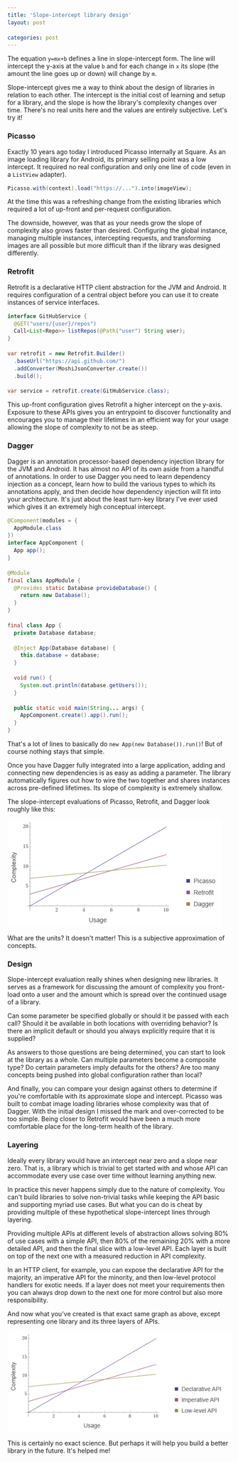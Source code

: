 ```yaml
---
title: 'Slope-intercept library design'
layout: post

categories: post
---
```


The equation `y=mx+b` defines a line in slope-intercept form. The line will intercept the y-axis at the value `b` and for each change in `x` its slope (the amount the line goes up or down) will change by `m`.

Slope-intercept gives me a way to think about the design of libraries in relation to each other. The intercept is the initial cost of learning and setup for a library, and the slope is how the library's complexity changes over time. There's no real units here and the values are entirely subjective. Let's try it!

### Picasso

Exactly 10 years ago today I introduced Picasso internally at Square. As an image loading library for Android, its primary selling point was a low intercept. It required no real configuration and only one line of code (even in a `ListView` adapter).

```java
Picasso.with(context).load("https://...").into(imageView);
```

At the time this was a refreshing change from the existing libraries which required a lot of up-front and per-request configuration.

The downside, however, was that as your needs grow the slope of complexity also grows faster than desired. Configuring the global instance, managing multiple instances, intercepting requests, and transforming images are all possible but more difficult than if the library was designed differently.

### Retrofit

Retrofit is a declarative HTTP client abstraction for the JVM and Android. It requires configuration of a central object before you can use it to create instances of service interfaces.

```java
interface GitHubService {
  @GET("users/{user}/repos")
  Call<List<Repo>> listRepos(@Path("user") String user);
}

var retrofit = new Retrofit.Builder()
  .baseUrl("https://api.github.com/")
  .addConverter(MoshiJsonConverter.create())
  .build();

var service = retrofit.create(GitHubService.class);
```

This up-front configuration gives Retrofit a higher intercept on the y-axis. Exposure to these APIs gives you an entrypoint to discover functionality and encourages you to manage their lifetimes in an efficient way for your usage allowing the slope of complexity to not be as steep.

### Dagger

Dagger is an annotation processor-based dependency injection library for the JVM and Android. It has almost no API of its own aside from a handful of annotations. In order to use Dagger you need to learn dependency injection as a concept, learn how to build the various types to which its annotations apply, and then decide how dependency injection will fit into your architecture. It's just about the least turn-key library I've ever used which gives it an extremely high conceptual intercept.

```java
@Component(modules = {
  AppModule.class
})
interface AppComponent {
  App app();
}

@Module
final class AppModule {
  @Provides static Database provideDatabase() {
    return new Database();
  }
}

final class App {
  private Database database;
  
  @Inject App(Database database) {
    this.database = database;
  }
  
  void run() {
    System.out.println(database.getUsers());
  }
  
  public static void main(String... args) {
    AppComponent.create().app().run();
  }
}
```

That's a lot of lines to basically do `new App(new Database()).run()`! But of course nothing stays that simple.

Once you have Dagger fully integrated into a large application, adding and connecting new dependencies is as easy as adding a parameter. The library automatically figures out how to wire the two together and shares instances across pre-defined lifetimes. Its slope of complexity is extremely shallow.

The slope-intercept evaluations of Picasso, Retrofit, and Dagger look roughly like this:

![](/static/post-image/slope-intercept-1.png)

What are the units? It doesn't matter! This is a subjective approximation of concepts.

### Design

Slope-intercept evaluation really shines when designing new libraries. It serves as a framework for discussing the amount of complexity you front-load onto a user and the amount which is spread over the continued usage of a library.

Can some parameter be specified globally or should it be passed with each call? Should it be available in both locations with overriding behavior? Is there an implicit default or should you always explicitly require that it is supplied?

As answers to those questions are being determined, you can start to look at the library as a whole. Can multiple parameters become a composite type? Do certain parameters imply defaults for the others? Are too many concepts being pushed into global configuration rather than local?

And finally, you can compare your design against others to determine if you're comfortable with its approximate slope and intercept. Picasso was built to combat image loading libraries whose complexity was that of Dagger. With the initial design I missed the mark and over-corrected to be too simple. Being closer to Retrofit would have been a much more comfortable place for the long-term health of the library. 

### Layering

Ideally every library would have an intercept near zero and a slope near zero. That is, a library which is trivial to get started with and whose API can accommodate every use case over time without learning anything new.

In practice this never happens simply due to the nature of complexity. You can't build libraries to solve non-trivial tasks while keeping the API basic and supporting myriad use cases. But what you can do is cheat by providing multiple of these hypothetical slope-intercept lines through layering.

Providing multiple APIs at different levels of abstraction allows solving 80% of use cases with a simple API, then 80% of the remaining 20% with a more detailed API, and then the final slice with a low-level API. Each layer is built on top of the next one with a measured reduction in API complexity.

In an HTTP client, for example, you can expose the declarative API for the majority, an imperative API for the minority, and then low-level protocol handlers for exotic needs. If a layer does not meet your requirements then you can always drop down to the next one for more control but also more responsibility.

And now what you've created is that exact same graph as above, except representing one library and its three layers of APIs.

![](/static/post-image/slope-intercept-2.png)

This is certainly no exact science. But perhaps it will help you build a better library in the future. It's helped me!
